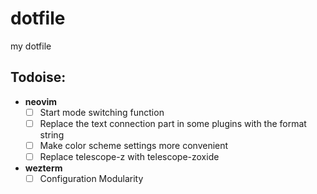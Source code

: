 # dotfile
my dotfile

## Todoise:
* **neovim**
  - [ ] Start mode switching function
  - [ ] Replace the text connection part in some plugins with the format string
  - [ ] Make color scheme settings more convenient
  - [ ] Replace telescope-z with telescope-zoxide
* **wezterm**
  - [ ] Configuration Modularity
